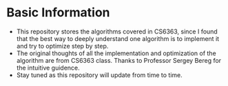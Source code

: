 ﻿# Basic Information
  - This repository stores the algorithms covered in CS6363, since I found that the best way to deeply understand one algorithm is to implement it and try to optimize step by step.
  - The original thoughts of all the implementation and optimization of the algorithm are from CS6363 class. Thanks to Professor Sergey Bereg for the intuitive guidence.
  - Stay tuned as this repository will update from time to time.




